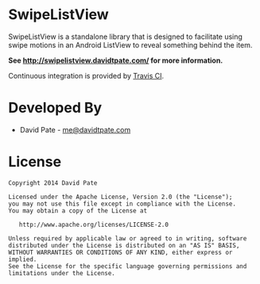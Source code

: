 SwipeListView
=================

SwipeListView is a standalone library that is designed to facilitate using 
swipe motions in an Android ListView to reveal something behind the item.

**See http://swipelistview.davidtpate.com/ for more information.**

Continuous integration is provided by [Travis CI][1].



Developed By
============

* David Pate - <me@davidtpate.com>

License
=======

    Copyright 2014 David Pate

    Licensed under the Apache License, Version 2.0 (the "License");
    you may not use this file except in compliance with the License.
    You may obtain a copy of the License at

       http://www.apache.org/licenses/LICENSE-2.0

    Unless required by applicable law or agreed to in writing, software
    distributed under the License is distributed on an "AS IS" BASIS,
    WITHOUT WARRANTIES OR CONDITIONS OF ANY KIND, either express or implied.
    See the License for the specific language governing permissions and
    limitations under the License.

 [1]: https://travis-ci.org/DavidTPate/SwipeListView
